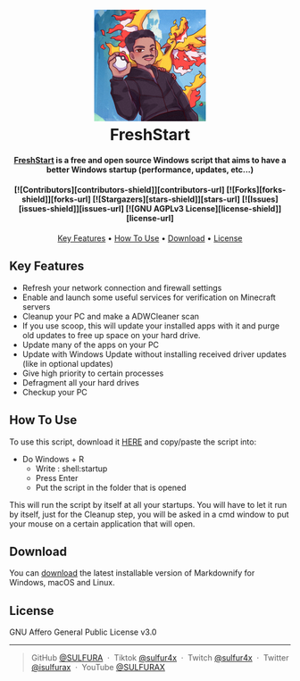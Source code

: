 ## 
<h1 align="center">
  <br>
  <a href="https://github.com/SULFURA/FreshStart"><img src="https://raw.githubusercontent.com/SULFURA/FreshStart/main/files/Logo.png" alt="FreshStart" width="200"></a>
  <br>
  FreshStart
  <br>
</h1>

<h4 align="center"><a href="https://github.com/SULFURA/FreshStart/releases/latest" target="_blank">FreshStart</a> is a free and open source Windows script that aims to have a better Windows startup (performance, updates, etc...) </h4>

<h4 align="center">[![Contributors][contributors-shield]][contributors-url]
[![Forks][forks-shield]][forks-url]
[![Stargazers][stars-shield]][stars-url]
[![Issues][issues-shield]][issues-url]
[![GNU AGPLv3 License][license-shield]][license-url]</h4>

<p align="center">
  <a href="#key-features">Key Features</a> •
  <a href="#how-to-use">How To Use</a> •
  <a href="#download">Download</a> •
  <a href="#license">License</a>
</p>

## Key Features

* Refresh your network connection and firewall settings
* Enable and launch some useful services for verification on Minecraft servers
* Cleanup your PC and make a ADWCleaner scan  
* If you use scoop, this will update your installed apps with it and purge old updates to free up space on your hard drive. 
* Update many of the apps on your PC
* Update with Windows Update without installing received driver updates (like in optional updates)
* Give high priority to certain processes
* Defragment all your hard drives
* Checkup your PC

## How To Use

To use this script, download it <a href="https://github.com/SULFURA/FreshStart/releases/latest" target="_blank">HERE</a> and copy/paste the script into: 
* Do Windows + R
    - Write : shell:startup
    - Press Enter
    - Put the script in the folder that is opened

This will run the script by itself at all your startups. 
You will have to let it run by itself, just for the Cleanup step, you will be asked in a cmd window to put your mouse on a certain application that will open.

## Download

You can [download](https://github.com/SULFURA/FreshStart/releases/latest) the latest installable version of Markdownify for Windows, macOS and Linux.

## License

GNU Affero General Public License v3.0

---

> GitHub [@SULFURA](https://github.com/SULFURA) &nbsp;&middot;&nbsp;
> Tiktok [@sulfur4x](https://www.tiktok.com/@sulfur4x) &nbsp;&middot;&nbsp;
> Twitch [@sulfur4x](https://www.twitch.tv/sulfur4x) &nbsp;&middot;&nbsp;
> Twitter [@isulfurax](https://twitter.com/isulfurax) &nbsp;&middot;&nbsp;
> YouTube [@SULFURAX](https://youtube.com/SULFURAX)

<!-- MARKDOWN LINKS & IMAGES -->
<!-- https://www.markdownguide.org/basic-syntax/#reference-style-links -->
[contributors-shield]: https://img.shields.io/github/contributors/SULFURA/FreshStart.svg?style=for-the-badge
[contributors-url]: https://github.com/SULFURA/FreshStart/graphs/contributors
[forks-shield]: https://img.shields.io/github/forks/SULFURA/FreshStart.svg?style=for-the-badge
[forks-url]: https://github.com/SULFURA/FreshStart/network/members
[stars-shield]: https://img.shields.io/github/stars/SULFURA/FreshStart.svg?style=for-the-badge
[stars-url]: https://github.com/SULFURA/FreshStart/stargazers
[issues-shield]: https://img.shields.io/github/issues/SULFURA/FreshStart.svg?style=for-the-badge
[issues-url]: https://github.com/SULFURA/FreshStart/issues
[license-shield]: https://img.shields.io/github/license/SULFURA/FreshStart.svg?style=for-the-badge
[license-url]: https://github.com/SULFURA/FreshStart/blob/main/LICENCE.md